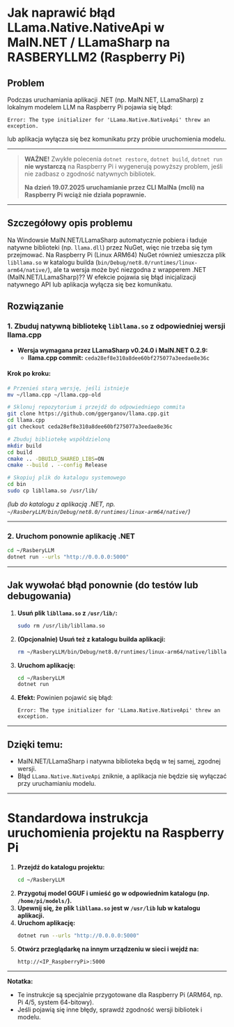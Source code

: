 # Jak naprawić błąd LLama.Native.NativeApi w MaIN.NET / LLamaSharp na RASBERYLLM2 (Raspberry Pi)

## Problem

Podczas uruchamiania aplikacji .NET (np. MaIN.NET, LLamaSharp) z lokalnym modelem LLM na Raspberry Pi pojawia się błąd:

```
Error: The type initializer for 'LLama.Native.NativeApi' threw an exception.
```
lub aplikacja wyłącza się bez komunikatu przy próbie uruchomienia modelu.

---

> **WAŻNE!**
> Zwykłe polecenia `dotnet restore`, `dotnet build`, `dotnet run` **nie wystarczą** na Raspberry Pi i wygenerują powyższy problem, jeśli nie zadbasz o zgodność natywnych bibliotek. 
> 
> **Na dzień 19.07.2025 uruchamianie przez CLI MaINa (mcli) na Raspberry Pi wciąż nie działa poprawnie.**

---

## Szczegółowy opis problemu

Na Windowsie MaIN.NET/LLamaSharp automatycznie pobiera i ładuje natywne biblioteki (np. `llama.dll`) przez NuGet, więc nie trzeba się tym przejmować. Na Raspberry Pi (Linux ARM64) NuGet również umieszcza plik `libllama.so` w katalogu builda (`bin/Debug/net8.0/runtimes/linux-arm64/native/`), ale ta wersja może być niezgodna z wrapperem .NET (MaIN.NET/LLamaSharp)?? W efekcie pojawia się błąd inicjalizacji natywnego API lub aplikacja wyłącza się bez komunikatu.

## Rozwiązanie

### 1. Zbuduj natywną bibliotekę `libllama.so` z odpowiedniej wersji llama.cpp

- **Wersja wymagana przez LLamaSharp v0.24.0 i MaIN.NET 0.2.9:**
  - **llama.cpp commit:** `ceda28ef8e310a8dee60bf275077a3eedae8e36c`

#### Krok po kroku:

```bash
# Przenieś starą wersję, jeśli istnieje
mv ~/llama.cpp ~/llama.cpp-old

# Sklonuj repozytorium i przejdź do odpowiedniego commita
git clone https://github.com/ggerganov/llama.cpp.git
cd llama.cpp
git checkout ceda28ef8e310a8dee60bf275077a3eedae8e36c

# Zbuduj bibliotekę współdzieloną
mkdir build
cd build
cmake .. -DBUILD_SHARED_LIBS=ON
cmake --build . --config Release

# Skopiuj plik do katalogu systemowego
cd bin
sudo cp libllama.so /usr/lib/
```

*(lub do katalogu z aplikacją .NET, np. `~/RasberyLLM/bin/Debug/net8.0/runtimes/linux-arm64/native/`)*

---

### 2. Uruchom ponownie aplikację .NET

```bash
cd ~/RasberyLLM
dotnet run --urls "http://0.0.0.0:5000"
```

---

## Jak wywołać błąd ponownie (do testów lub debugowania)

1. **Usuń plik `libllama.so` z `/usr/lib/`:**
   ```bash
   sudo rm /usr/lib/libllama.so
   ```
2. **(Opcjonalnie) Usuń też z katalogu builda aplikacji:**
   ```bash
   rm ~/RasberyLLM/bin/Debug/net8.0/runtimes/linux-arm64/native/libllama.so
   ```
3. **Uruchom aplikację:**
   ```bash
   cd ~/RasberyLLM
   dotnet run
   ```
4. **Efekt:**
   Powinien pojawić się błąd:
   ```
   Error: The type initializer for 'LLama.Native.NativeApi' threw an exception.
   ```

---

## Dzięki temu:
- MaIN.NET/LLamaSharp i natywna biblioteka będą w tej samej, zgodnej wersji.
- Błąd `LLama.Native.NativeApi` zniknie, a aplikacja nie będzie się wyłączać przy uruchamianiu modelu.

---

# Standardowa instrukcja uruchomienia projektu na Raspberry Pi

1. **Przejdź do katalogu projektu:**
   ```bash
   cd ~/RasberyLLM
   ```
2. **Przygotuj model GGUF i umieść go w odpowiednim katalogu (np. `/home/pi/models/`).**
3. **Upewnij się, że plik `libllama.so` jest w `/usr/lib` lub w katalogu aplikacji.**
4. **Uruchom aplikację:**
   ```bash
   dotnet run --urls "http://0.0.0.0:5000"
   ```
5. **Otwórz przeglądarkę na innym urządzeniu w sieci i wejdź na:**
   ```
   http://<IP_RaspberryPi>:5000
   ```

---

**Notatka:**
- Te instrukcje są specjalnie przygotowane dla Raspberry Pi (ARM64, np. Pi 4/5, system 64-bitowy).
- Jeśli pojawią się inne błędy, sprawdź zgodność wersji bibliotek i modelu. 
